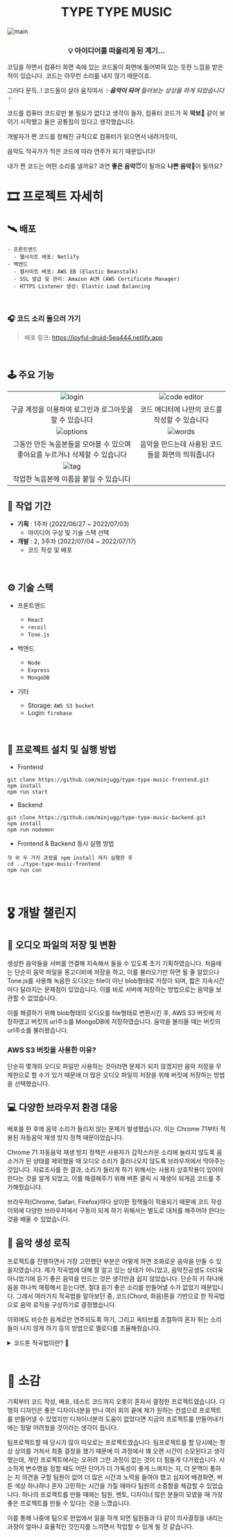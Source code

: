 # <center>TYPE TYPE MUSIC</center>

![main](README.assets/main-page.png)
<br />

### <center> 💡 아이디어를 떠올리게 된 계기... </center>

코딩을 하면서 컴퓨터 화면 속에 있는 코드들이 화면에 틀어박혀 있는 듯한 느낌을 받은 적이 있습니다. 코드는 아무런 소리를 내지 않기 때문이죠.

그러다 문득..! 코드들이 살아 움직여서 _✨**음악이 되어** 들어보는 상상을 하게 되었습니다✨_

코드를 컴퓨터 코드로만 볼 필요가 없다고 생각이 들자, 컴퓨터 코드가 꼭 **악보**🎼 같이 보이기 시작했고 둘은 공통점이 있다고 생각했습니다.

개발자가 짠 코드를 정해진 규칙으로 컴퓨터가 읽으면서 내려가듯이,

음악도 작곡가가 적은 코드에 따라 연주가 되기 때문입니다!

내가 짠 코드는 어떤 소리를 낼까요? 과연 **좋은 음악**😇이 될까요 **나쁜 음악**👿이 될까요?

# 🎞 프로젝트 자세히

## 🛰 배포

```
- 프론트엔드
  - 웹사이트 배포: Netlify
- 백엔드
  - 웹사이트 배포: AWS EB (Elastic Beanstalk)
  - SSL 발급 및 관리: Amazon ACM (AWS Certificate Manager)
  - HTTPS Listener 생성: Elastic Load Balancing
```

<br/>

### 🎧 코드 소리 들으러 가기

> 배포 링크: https://joyful-druid-5ea444.netlify.app

<br/>

## 🕹 주요 기능

|                                                                              |                                                   |
| :--------------------------------------------------------------------------: | :-----------------------------------------------: |
|                      ![login](README.assets/login.gif)                       |   ![code editor](README.assets/code-editor.gif)   |
|           구글 계정을 이용하여 로그인과 로그아웃을 할 수 있습니다            |  코드 에디터에 나만의 코드를 작성할 수 있습니다   |
|                    ![options](README.assets/options.gif)                     |         ![words](README.assets/words.gif)         |
| 그동안 만든 녹음본들을 모아볼 수 있으며 좋아요를 누르거나 삭제할 수 있습니다 | 음악을 만드는데 사용된 코드들을 화면의 띄워줍니다 |
|                        ![tag](README.assets/tag.gif)                         |                                                   |
|                   작업한 녹음본에 이름을 붙일 수 있습니다                    |                                                   |

## 📆 작업 기간

- **기획** : 1주차 (2022/06/27 ~ 2022/07/03)
  - 아이디어 구상 및 기술 스택 선택
- **개발** : 2, 3주차 (2022/07/04 ~ 2022/07/17)
  - 코드 작성 및 배포

<br/>

## ⚙️ 기술 스택

- 프론트엔드

  - `React`
  - `recoil`
  - `Tone.js`

- 백엔드

  - `Node`
  - `Express`
  - `MongoDB`

- 기타
  - Storage: `AWS S3 bucket`
  - Login: `firebase`

<br/>

## 💾 프로젝트 설치 및 실행 방법

- Frontend

```
git clone https://github.com/minjugg/type-type-music-frontend.git
npm install
npm run start
```

- Backend

```
git clone https://github.com/minjugg/type-type-music-backend.git
npm install
npm run nodemon
```

- Frontend & Backend 동시 실행 방법

```
각 위 두 가지 과정을 npm install 까지 실행한 후
cd ../type-type-music-frontend
npm run con
```

<br />

##

# 🎖 개발 챌린지

## 💽 오디오 파일의 저장 및 변환

생성한 음악들을 서버를 연결해 지속해서 들을 수 있도록 초기 기획하였습니다. 처음에는 단순히 음악 파일을 몽고디비에 저장을 하고, 이를 불러오기만 하면 될 줄 알았으나 Tone.js를 사용해 녹음한 오디오는 file이 아닌 blob형태로 저장이 되며, 짧은 지속시간마다 달라지는 문제점이 있었습니다. 이를 바로 서버에 저장하는 방법으로는 음악을 보관할 수 없었습니다.

이를 해결하기 위해 blob형태의 오디오를 file형태로 변환시킨 후, AWS S3 버킷에 저장하였고 버킷의 url주소를 MongoDB에 저장하였습니다. 음악을 불러올 때는 버킷의 url주소를 불러왔습니다.

### AWS S3 버킷을 사용한 이유?

단순히 몇개의 오디오 파일만 사용하는 것이라면 문제가 되지 않겠지만 음악 저장을 무제한으로 할 수가 있기 때문에 더 많은 오디오 파일의 저장을 위해 버킷에 저장하는 방법을 선택했습니다.

## 💻 다양한 브라우저 환경 대응

배포를 한 후에 음악 소리가 들리지 않는 문제가 발생했습니다. 이는 Chrome 71부터 적용된 자동음악 재생 방지 정책 때문이었습니다.

Chrome 71 자동음악 재생 방지 정책은 사용자가 갑작스러운 소리에 놀라지 않도록 음소거가 된 상태를 제외했을 때 오디오 소리가 흘러나오지 않도록 브라우저에서 막아주는 것입니다. 자료조사를 한 결과, 소리가 들리게 하기 위해서는 사용자 상호작용이 있어야 한다는 것을 알게 되었고, 이를 해결해주기 위해 버튼 클릭 시 재생이 되게끔 코드를 추가해줬습니다.

브라우저(Chrome, Safari, Firefox)마다 상이한 정책들이 적용되기 때문에 코드 작성 이외에 다양한 브라우저에서 구동이 되게 하기 위해서는 별도로 대처를 해주어야 한다는 것을 배울 수 있었습니다.

## 🎵 음악 생성 로직

프로젝트를 진행하면서 가장 고민했던 부분은 어떻게 하면 조화로운 음악을 만들 수 있을지였습니다. 제가 작곡법에 대해 잘 알고 있는 상태가 아니었고, 음악전공생도 더더욱 아니었기에 듣기 좋은 음악을 만드는 것은 생각만큼 쉽지 않았습니다.
단순히 키 하나에 음을 하나씩 매핑해서 듣는다면, 절대 듣기 좋은 소리를 만들어낼 수가 없었기 때문입니다. 그래서 여러가지 작곡법을 알아보던 중, 코드(Chord, 화음)톤을 기반으로 한 작곡법으로 음악 로직을 구상하기로 결정했습니다.

이외에도 비슷한 음계로만 연주되도록 하기, 그리고 옥타브를 조절하여 혼자 튀는 소리들이 나지 않게 하기 등의 방법으로 멜로디를 조율해줬습니다.

<details>
<summary>코드톤 작곡법이란? 🎻</summary>
악보 마디마다 코드톤(A chord 등)을 지정해준 후 코드톤에 해당하는 음들로만 더 섬세하게 멜로디를 만들어내는 작곡법입니다. 하나의 글자는 하나의 코드톤에 해당하도록 짜고 그 코드톤에 해당하는 음들로 나머지 악보를 만들어줬습니다.
</details>
<br />

# 🕌 소감

기획부터 코드 작성, 배포, 테스트 코드까지 오롯이 혼자서 결정한 프로젝트였습니다. 다행히 디자인은 좋은 디자이너분을 만나 여러 회의 끝에 제가 원하는 컨셉으로 프로젝트를 만들어낼 수 있었지만 디자이너분의 도움이 없었다면 지금의 프로젝트를 만들어내기에는 정말 어려웠을 것이라는 생각이 듭니다.

팀프로젝트할 때 당시가 많이 떠오로는 프로젝트였습니다. 팀프로젝트를 할 당시에는 항상 상의를 거쳐서 최종 결정을 했기 때문에 이 과정에서 꽤 오랜 시간이 소모된다고 생각했는데, 개인 프로젝트에서는 오히려 그런 과정이 없는 것이 더 힘들게 다가왔습니다. 사소하게 변수명을 정할 때도 어떤 단어가 더 가독성이 좋게 느껴지는 지, 더 문맥이 통하는 지 의견을 구할 팀원이 없어 더 많은 시간과 노력을 들여야 했고 심지어 배경화면, 버튼 색상 하나하나 혼자 고민하는 시간을 가질 때마다 팀원의 소중함을 체감할 수 있었습니다. 하나의 프로젝트를 만들 때에는 팀원, 멘토, 디자이너 많은 분들이 모였을 때 가장 좋은 프로젝트를 만들 수 있다는 것을 느꼈습니다.

이를 통해 나중에 팀으로 현업에서 일을 하게 되면 팀원들과 다 같이 의사결정을 내리는 과정이 얼마나 효율적인 것인지를 느끼면서 작업할 수 있게 될 것 같습니다.
